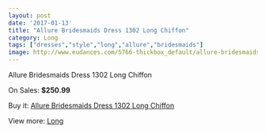```yaml
---
layout: post
date: '2017-01-13'
title: "Allure Bridesmaids Dress 1302 Long Chiffon"
category: Long
tags: ["dresses","style","long","allure","bridesmaids"]
image: http://www.eudances.com/5766-thickbox_default/allure-bridesmaids-dress-1302-long-chiffon.jpg
---
```

Allure Bridesmaids Dress 1302 Long Chiffon

On Sales: **$250.99**
<a href="https://www.eudances.com/en/long/2012-allure-bridesmaids-dress-1302-long-chiffon.html"><amp-img layout="responsive" width="600" height="600" src="//www.eudances.com/5766-thickbox_default/allure-bridesmaids-dress-1302-long-chiffon.jpg" alt="Allure Bridesmaids Dress 1302 Long Chiffon 0" /></a>
<a href="https://www.eudances.com/en/long/2012-allure-bridesmaids-dress-1302-long-chiffon.html"><amp-img layout="responsive" width="600" height="600" src="//www.eudances.com/5767-thickbox_default/allure-bridesmaids-dress-1302-long-chiffon.jpg" alt="Allure Bridesmaids Dress 1302 Long Chiffon 1" /></a>

Buy it: [Allure Bridesmaids Dress 1302 Long Chiffon](https://www.eudances.com/en/long/2012-allure-bridesmaids-dress-1302-long-chiffon.html "Allure Bridesmaids Dress 1302 Long Chiffon")

View more: [Long](https://www.eudances.com/en/21-long "Long")